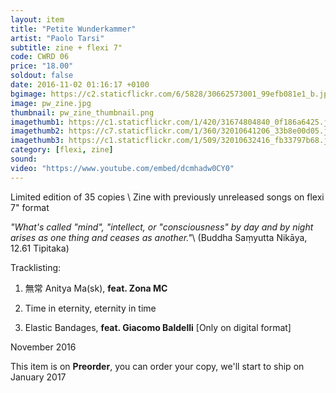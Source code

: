 ```yaml
---
layout: item
title: "Petite Wunderkammer"
artist: "Paolo Tarsi"
subtitle: zine + flexi 7"
code: CWRD 06
price: "18.00"
soldout: false
date: 2016-11-02 01:16:17 +0100
bgimage: https://c2.staticflickr.com/6/5828/30662573001_99efb081e1_b.jpg
image: pw_zine.jpg
thumbnail: pw_zine_thumbnail.png
imagethumb1: https://c1.staticflickr.com/1/420/31674804840_0f186a6425.jpg
imagethumb2: https://c7.staticflickr.com/1/360/32010641206_33b8e00d05.jpg
imagethumb3: https://c1.staticflickr.com/1/509/32010632416_fb33797b68.jpg
category: [flexi, zine]
sound: 
video: "https://www.youtube.com/embed/dcmhadw0CY0"
---
```


Limited edition of 35 copies \\
Zine with previously unreleased songs on flexi 7" format

*"What's called "mind", "intellect, or "consciousness" by day and by night arises as one thing and ceases as another."*\\
(Buddha Saṃyutta Nikāya, 12.61 Tipitaka)

Tracklisting:

01. 無常 Anitya Ma(sk), **feat. Zona MC**
02. Time in eternity, eternity in time 

03. Elastic Bandages, **feat. Giacomo Baldelli** [Only on digital format]

November 2016

This item is on  **Preorder**, you can order your copy,
we'll start to ship on January 2017